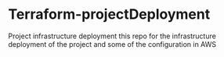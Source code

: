 # Terraform-projectDeployment
Project infrastructure deployment
this repo for the infrastructure deployment of the project and some of the configuration in AWS 
